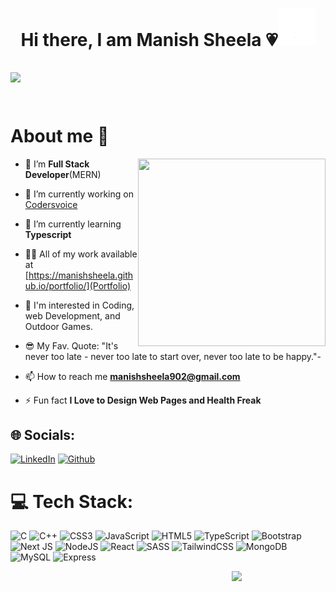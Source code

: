
<h1 align="center">Hi there, I am Manish Sheela 💗<img src="https://github.com/ManishSheela/ManishSheela/blob/4e2e22f161b3f7d5e439831e374fc0ca1269238f/wave.gif" width="60px" /></h1>


![](https://komarev.com/ghpvc/?username=ManishSheela&color=ff69b4&label=🍨_Nice_To_Meet_U!_You+are+my+visitor+No.)    
<br>
---
# About me 🙋

<img align="right" width="300" height="300" src="https://user-images.githubusercontent.com/70943732/209951414-a2e5a1bb-73e6-473d-895d-9baa0f0a5117.png">


- 👯 I’m **Full Stack Developer**(MERN)
  
- 🔭 I’m currently working on [Codersvoice](https://github.com/ManishSheela/Codersvoice)

- 🌱 I’m currently learning **Typescript**
  
- 👨‍💻 All of my work available at [https://manishsheela.github.io/portfolio/](Portfolio) 

- 🧐 I'm interested in Coding, web Development, and Outdoor Games.
  
- 😎 My Fav. Quote: "It's never too late - never too late to start over, never too late to be happy."-
  
- 📫 How to reach me **manishsheela902@gmail.com**

- ⚡ Fun fact **I Love to Design Web Pages and Health Freak**




## 🌐 Socials:
[![LinkedIn](https://img.shields.io/badge/LinkedIn-%230077B5.svg?&style=for-the-badge&logo=linkedin&logoColor=white)](https://linkedin.com/in/manishsheela) [![Github](https://img.shields.io/badge/github-%23E4405F.svg?&style=for-the-badge&logo=github&logoColor=white)](https://github.com/ManishSheela) 



# 💻 Tech Stack:
![C](https://img.shields.io/badge/c-%2300599C.svg?style=for-the-badge&logo=c&logoColor=white) ![C++](https://img.shields.io/badge/c++-%2300599C.svg?style=for-the-badge&logo=c%2B%2B&logoColor=white) ![CSS3](https://img.shields.io/badge/css3-%231572B6.svg?style=for-the-badge&logo=css3&logoColor=white) ![JavaScript](https://img.shields.io/badge/javascript-%23323330.svg?style=for-the-badge&logo=javascript&logoColor=%23F7DF1E) ![HTML5](https://img.shields.io/badge/html5-%23E34F26.svg?style=for-the-badge&logo=html5&logoColor=white) ![TypeScript](https://img.shields.io/badge/typescript-%23007ACC.svg?style=for-the-badge&logo=typescript&logoColor=white) ![Bootstrap](https://img.shields.io/badge/bootstrap-%23563D7C.svg?style=for-the-badge&logo=bootstrap&logoColor=white) ![Next JS](https://img.shields.io/badge/Next-black?style=for-the-badge&logo=next.js&logoColor=white) ![NodeJS](https://img.shields.io/badge/node.js-6DA55F?style=for-the-badge&logo=node.js&logoColor=white) ![React](https://img.shields.io/badge/react-%2320232a.svg?style=for-the-badge&logo=react&logoColor=%2361DAFB) ![SASS](https://img.shields.io/badge/SASS-hotpink.svg?style=for-the-badge&logo=SASS&logoColor=white) ![TailwindCSS](https://img.shields.io/badge/tailwindcss-%2338B2AC.svg?style=for-the-badge&logo=tailwind-css&logoColor=white) ![MongoDB](https://img.shields.io/badge/MongoDB-%234ea94b.svg?style=for-the-badge&logo=mongodb&logoColor=white) ![MySQL](https://img.shields.io/badge/mysql-%2300f.svg?style=for-the-badge&logo=mysql&logoColor=white) ![Express](https://img.shields.io/badge/express-%2320232a.svg?style=for-the-badge&logo=express&logoColor=%2361DAFB)

<img align="right" width="150" src="https://user-images.githubusercontent.com/70943732/209951571-93b7afe5-f523-4683-b725-5d94b287e94e.png">


